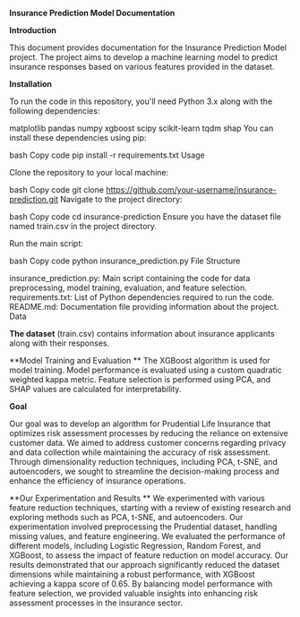 **Insurance Prediction Model Documentation**

**Introduction**

This document provides documentation for the Insurance Prediction Model project. The project aims to develop a machine learning model to predict insurance responses based on various features provided in the dataset.

**Installation**

To run the code in this repository, you'll need Python 3.x along with the following dependencies:

matplotlib
pandas
numpy
xgboost
scipy
scikit-learn
tqdm
shap
You can install these dependencies using pip:

bash
Copy code
pip install -r requirements.txt
Usage

Clone the repository to your local machine:

bash
Copy code
git clone https://github.com/your-username/insurance-prediction.git
Navigate to the project directory:

bash
Copy code
cd insurance-prediction
Ensure you have the dataset file named train.csv in the project directory.

Run the main script:

bash
Copy code
python insurance_prediction.py
File Structure

insurance_prediction.py: Main script containing the code for data preprocessing, model training, evaluation, and feature selection.
requirements.txt: List of Python dependencies required to run the code.
README.md: Documentation file providing information about the project.
Data

**The dataset** (train.csv) contains information about insurance applicants along with their responses.

**Model Training and Evaluation
**
The XGBoost algorithm is used for model training. Model performance is evaluated using a custom quadratic weighted kappa metric. Feature selection is performed using PCA, and SHAP values are calculated for interpretability.


**Goal**

Our goal was to develop an algorithm for Prudential Life Insurance that optimizes risk assessment processes by reducing the reliance on extensive customer data. We aimed to address customer concerns regarding privacy and data collection while maintaining the accuracy of risk assessment. Through dimensionality reduction techniques, including PCA, t-SNE, and autoencoders, we sought to streamline the decision-making process and enhance the efficiency of insurance operations.

**Our Experimentation and Results
**
We experimented with various feature reduction techniques, starting with a review of existing research and exploring methods such as PCA, t-SNE, and autoencoders. Our experimentation involved preprocessing the Prudential dataset, handling missing values, and feature engineering. We evaluated the performance of different models, including Logistic Regression, Random Forest, and XGBoost, to assess the impact of feature reduction on model accuracy. Our results demonstrated that our approach significantly reduced the dataset dimensions while maintaining a robust performance, with XGBoost achieving a kappa score of 0.65. By balancing model performance with feature selection, we provided valuable insights into enhancing risk assessment processes in the insurance sector.
